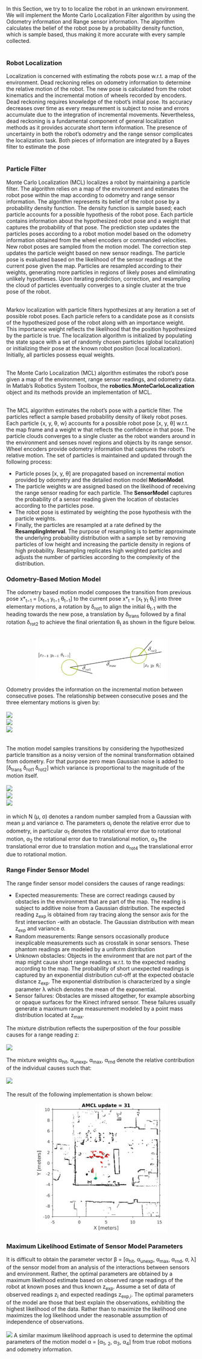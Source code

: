 In this Section, we try to to localize the robot in an unknown environment. We will implement the
Monte Carlo Localization Filter algorithm by using the Odometry information and Range sensor information.
The algorithm calculates the belief of the robot pose by a probability density function, which is 
sample based, thus making it more accurate with every sample collected.<br /><br />

<h3>Robot Localization</h3>
Localization is concerned with estimating the robots pose w.r.t. a map of the environment. Dead 
reckoning relies on odometry information to determine the relative motion of the robot. The new pose
is calculated from the robot kinematics and the incremental motion of wheels recorded by encoders. 
Dead reckoning requires knowledge of the robot’s initial pose. Its accuracy decreases over time as 
every measurement is subject to noise and errors accumulate due to the integration of incremental 
movements. Nevertheless, dead reckoning is a fundamental component of general localization methods 
as it provides accurate short term information. The presence of uncertainty in both the robot’s 
odometry and the range sensor complicates the localization task. Both pieces of information are 
integrated by a Bayes filter to estimate the pose<br /><br />

<h3>Particle Filter</h3>
Monte Carlo Localization (MCL) localizes a robot by maintaining a particle filter. The algorithm 
relies on a map of the environment and estimates the robot pose within the map according to odometry
and range sensor information. The algorithm represents its belief of the robot pose by a probability
density function. The density function is sample based; each particle accounts for a possible 
hypothesis of the robot pose. Each particle contains information about the hypothesized robot pose 
and a weight that captures the probability of that pose. The prediction step updates the particles 
poses according to a robot motion model based on the odometry information obtained from the wheel 
encoders or commanded velocities. New robot poses are sampled from the motion model. The correction 
step updates the particle weight based on new sensor readings. The particle pose is evaluated based on
the likelihood of the sensor readings at the current pose given the map. Particles are resampled 
according to their weights, generating more particles in regions of likely poses and eliminating 
unlikely hypotheses. Upon iterating prediction, correction, and resampling the cloud of particles 
eventually converges to a single cluster at the true pose of the robot.<br/><br/>

Markov localization with particle filters hypothesizes at any iteration a set of possible robot poses.
Each particle refers to a candidate pose as it consists of the hypothesized pose of the robot along 
with an importance weight. This importance weight reflects the likelihood that the position 
hypothesized by the particle is true. The localization algorithm is initialized by populating the 
state space with a set of randomly chosen particles (global localization) or initializing their pose 
at the known robot position (local localization). Initially, all particles possess equal weights.<br/><br/>

The Monte Carlo Localization (MCL) algorithm estimates the robot’s pose given a map of the environment,
range sensor readings, and odometry data. In Matlab’s Robotics System Toolbox, the 
<b>robotics.MonteCarloLocalization</b> object and its methods provide an implementation of MCL.<br/><br/>

The MCL algorithm estimates the robot’s pose with a particle filter. The particles reflect a sample 
based probability density of likely robot poses. Each particle {x, y, θ, w} accounts for a possible 
robot pose [x, y, θ] w.r.t. the map frame and a weight w that reflects the confidence in that pose. The
particle clouds converges to a single cluster as the robot wanders around in the environment and senses
novel regions and objects by its range sensor. Wheel encoders provide odometry information that 
captures the robot’s relative motion. The set of particles is maintained and updated through the 
following process:
<ul>
  <li>Particle poses [x, y, θ] are propagated based on incremental motion provided by odometry and the
   detailed motion model <b>MotionModel</b>.</li>
  <li>The particle weights w are assigned based on the likelihood of receiving the range sensor reading
   for each particle. The <b>SensorModel</b> captures the probability of a sensor reading given the 
   location of obstacles according to the particles pose.</li>
  <li> The robot pose is estimated by weighting the pose hypothesis with the particle weights.</li>
  <li>Finally, the particles are resampled at a rate defined by the  <b>ResamplingInterval</b>. The 
  purpose of resampling is to better approximate the underlying probability distribution with a 
  sample set by removing particles of low height and increasing the particle density in regions of
  high probability. Resampling replicates high weighted particles and adjusts the number of 
  particles according to the complexity of the distribution.</li>
</ul>

<h3>Odometry-Based Motion Model</h3>
The odometry based motion model composes the transition from previous pose x*<sub>t−1</sub> =
[x<sub>t−1</sub>  y<sub>t−1</sub>  θ<sub>t−1</sub>] to the current pose x*<sub>t</sub>  = 
[x<sub>t</sub> y<sub>t</sub> θ<sub>t</sub>] into three elementary motions, a rotation by 
δ<sub>rot1</sub> to align the initial θ<sub>t-1</sub> with the heading towards the new pose, a 
translation by δ<sub>trans</sub> followed by a final rotation δ<sub>rot2</sub> to achieve the final
orientation θ<sub>t</sub> as shown in the figure below.<br/><br/>
<p align="center">
  <img src="Figures/Mobile Robot MCL.JPG" width="350" title="hover text">
</p>

Odometry provides the information on the incremental motion between consecutive poses. The 
relationship between consecutive poses and the three elementary motions is given by:<br/><br/>
<img src="https://render.githubusercontent.com/render/math?math=\delta_{trans} =  \sqrt{(x_t-x_{t-1})^2 %2B (y_t-y_{t-1})^2}"><br/>
<img src="https://render.githubusercontent.com/render/math?math=\delta_{rot1} =  atan2(y_t-y_{t-1},(x_t-x_{t-1})-\theta_{t-1}"><br/>
<img src="https://render.githubusercontent.com/render/math?math=\delta_{rot2} =  \theta_t - \theta_{t-1} - \delta_{rot1}"><br/><br/>

The motion model samples transitions by considering the hypothesized particle transition as a noisy 
version of the nominal transformation obtained from odometry. For that purpose zero mean Gaussian 
noise is added to [δ<sub>trans</sub> δ<sub>rot1</sub> δ<sub>rot2</sub>] which variance is proportional to the magnitude of the motion
itself.<br/><br/> 
<img src="https://render.githubusercontent.com/render/math?math=\delta*_{trans} = \delta_{trans} %2B  \mathcal{N}(0,\alpha_3 \delta_{trans} %2B \alpha_4(\delta_{rot1} %2B \delta_{rot2}))"><br/>
<img src="https://render.githubusercontent.com/render/math?math=\delta*_{rot1} = \delta_{rot1} %2B \mathcal{N}0,\alpha_2 \delta_{trans} %2B \alpha_1\delta_{rot1})"><br/>
<img src="https://render.githubusercontent.com/render/math?math=\delta*_{rot2} = \delta_{rot2} %2B  \mathcal{N}(0,\alpha_2 \delta_{trans} %2B \alpha_1\delta_{rot2})"><br/><br/>
in which N (µ, σ) denotes a random number sampled from a Gaussian with mean µ and variance σ. The 
parameters α<sub>i</sub> denote the relative error due to odometry, in particular α<sub>1</sub> 
denotes the rotational error due to rotational motion, α<sub>2</sub> the rotational error due to 
translational motion, α<sub>3</sub> the translational error due to translation motion and α<sub>rot4</sub>
the translational error due to rotational motion.

<h3>Range Finder Sensor Model</h3>
The range finder sensor model considers the causes of range readings:
<ul>
  <li>Expected measurements: These are correct readings caused by obstacles in the environment that
   are part of the map. The reading is subject to additive noise from a Gaussian distribution. The 
   expected reading z<sub>exp</sub> is obtained from ray tracing along the sensor axis for the first
   intersection -with an obstacle. The Gaussian distribution with mean z<sub>exp</sub> and variance σ.</li>
  <li>Random measurements: Range sensors occasionally produce inexplicable measurements such as 
   crosstalk in sonar sensors. These phantom readings are modeled by a uniform distribution</li>
  <li> Unknown obstacles: Objects in the environment that are not part of the map might cause short
   range readings w.r.t. to the expected reading according to the map. The probability of short
   unexpected readings is captured by an exponential distribution cut-off at the expected obstacle
   distance z<sub>exp</sub>. The exponential distribution is characterized by a single parameter λ which denotes
   the mean of the exponential.</li>
  <li>Sensor failures: Obstacles are missed altogether, for example absorbing or opaque surfaces for
   the Kinect infrared sensor. These failures usually generate a maximum range measurement modeled
   by a point mass distribution located at z<sub>max</sub>.</li>
</ul>
The mixture distribution reflects the superposition of the four possible causes for a range 
reading z:<br/><br/>
<img src="https://render.githubusercontent.com/render/math?math=p(z|z_{exp},m) = \alpha_{hit}p_{hit}(z|z_{exp},m) %2B \alpha_{rnd}p_{rnd}(z|z_{exp},m) %2B \alpha_{unexp}p_{unexp}(z|z_{exp},m) %2B \alpha_{max}p_{max}(z|z_{exp},m) "><br/>

The mixture weights α<sub>hit</sub>, α<sub>unexp</sub>, α<sub>max</sub>, α<sub>rnd</sub> denote the
relative contribution of the individual causes such that:<br/><br/>
<img src="https://render.githubusercontent.com/render/math?math=\alpha_{hit} %2B \alpha_{rnd} %2B \alpha_{unexp} %2B \alpha_{max} = 1"><br/><br/>
The result of the following implementation is shown below:
<p align="center">
  <img src="Figures/AMCL.JPG" width="350" title="hover text">
</p>

<h3>Maximum Likelihood Estimate of Sensor Model Parameters</h3>
It is difficult to obtain the parameter vector β = [α<sub>hit</sub>, α<sub>unexp</sub>, 
α<sub>max</sub>, α<sub>rnd</sub>, σ, λ] of the sensor model from an analysis of the interactions
between sensors and environment. Rather, the optimal parameters are obtained by a maximum likelihood
estimate based on observed range readings of the robot at known poses and thus known z<sub>exp</sub>.
Assume a set of data of observed readings z<sub>i</sub> and expected readings z<sub>exp,i</sub>. 
The optimal parameters of the model are those that best explain the observations, exhibiting the 
highest likelihood of the data. Rather than to maximize the likelihood one maximizes the log 
likelihood under the reasonable assumption of independence of observations.<br/><br/>
<img src="https://render.githubusercontent.com/render/math?math=\beta* = argmax log P (Z|\beta,Z_{exp}) = argmax \Sigma_i log p (z_i|\beta,z_{exp,i})">
A similar maximum likelihood approach is used to determine the optimal parameters of the motion model
α = [α<sub>1</sub>, <sub>2</sub>, α<sub>3</sub>, α<sub>4</sub>] from true robot motions and odometry
information.